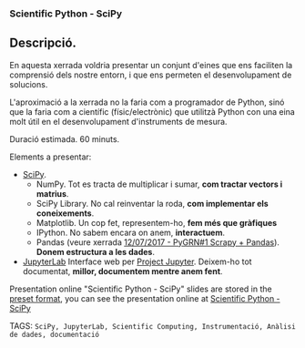 ### Scientific Python - SciPy 

## Descripció.
En aquesta xerrada voldria presentar un conjunt d'eines que ens faciliten la comprensió dels nostre entorn, i que ens permeten el desenvolupament de solucions. 

L'aproximació a la xerrada no la faria com a programador de Python, sinó que la faria com a científic (físic/electrònic) que utilitzà Python con una eina molt útil en el desenvolupament d'instruments de mesura.

Duració estimada.
60 minuts.

Elements a presentar:
- [SciPy](https://www.scipy.org).
   - NumPy.
Tot es tracta de multiplicar i sumar, **com tractar vectors i matrius**.
   - SciPy Library.
No cal reinventar la roda, **com implementar els coneixements**.
   - Matplotlib.
Un cop fet, representem-ho, **fem més que gràfiques**
   - IPython.
No sabem encara on anem, **interactuem**.
   - Pandas (veure xerrada [12/07/2017 - PyGRN#1 Scrapy + Pandas](https://github.com/pygrn/xerrades/blob/master/xerrades/2017/20170712)).
**Donem estructura a les dades**.
- [JupyterLab](https://jupyterlab.readthedocs.io/en/stable/) Interface web per [Project Jupyter](https://jupyter.org/).
Deixem-ho tot documentat, **millor, documentem mentre anem fent**.


Presentation online
"Scientific Python - SciPy" slides are stored in the [preset format](https://godoc.org/golang.org/x/tools/present), you can see the presentation online at [Scientific Python - SciPy](https://talks.godoc.org/github.com/efarres/pygrn-scipy/slides_pygrn_scipy.slide)


TAGS: `SciPy, JupyterLab, Scientific Computing, Instrumentació, Anàlisi de dades, documentació`
